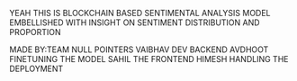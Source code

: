 YEAH THIS IS BLOCKCHAIN BASED SENTIMENTAL ANALYSIS MODEL EMBELLISHED WITH INSIGHT ON SENTIMENT DISTRIBUTION AND PROPORTION

MADE BY:TEAM NULL POINTERS
VAIBHAV DEV BACKEND
AVDHOOT FINETUNING THE MODEL
SAHIL THE FRONTEND
HIMESH HANDLING THE DEPLOYMENT 



